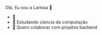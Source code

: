 Olá, Eu sou a Larissa 👋

- 🔭 
- 🌱 Estudando ciencia da computação
- 👯 Quero colaborar com projetos backend
